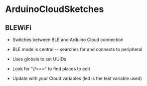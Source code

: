 # ArduinoCloudSketches

## BLEWiFi
- Switches between BLE and Arduino Cloud connection
- BLE mode is central -- searches for and connects to peripheral
- Uses globals to set UUIDs

  
- Look for "//===" to find places to edit
- Update with your Cloud variables (led is the test variable used)
